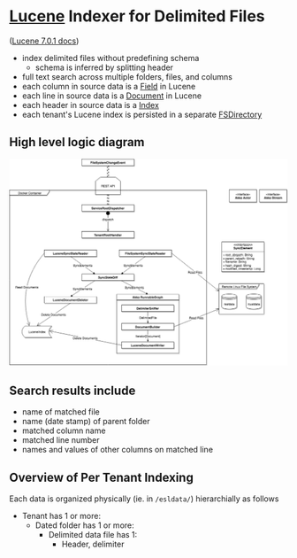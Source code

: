 # [Lucene](https://lucene.apache.org/) Indexer for Delimited Files

([Lucene 7.0.1 docs](https://lucene.apache.org/core/7_0_1/index.html))

- index delimited files without predefining schema
    - schema is inferred by splitting header
- full text search across multiple folders, files, and columns
- each column in source data is a [Field](https://lucene.apache.org/core/7_0_1/core/org/apache/lucene/document/Field.html) in Lucene
- each line in source data is a [Document](https://lucene.apache.org/core/7_0_1/core/org/apache/lucene/document/Document.html) in Lucene
- each header in source data is a [Index](https://lucene.apache.org/core/7_0_1/core/org/apache/lucene/index/IndexWriter.html)
- each tenant's Lucene index is persisted in a separate [FSDirectory](https://lucene.apache.org/core/7_0_1/core/org/apache/lucene/store/FSDirectory.html)

## High level logic diagram

![Alt](DelimitedSearch-Indexing.png)

## Search results include

- name of matched file
- name (date stamp) of parent folder
- matched column name
- matched line number
- names and values of other columns on matched line

## Overview of Per Tenant Indexing

Each data is organized physically (ie. in `/esldata/`) hierarchially as follows

- Tenant has 1 or more:
    - Dated folder has 1 or more:
        - Delimited data file has 1:
            - Header, delimiter

